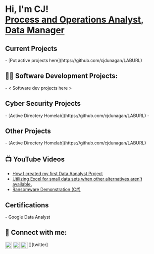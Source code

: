 <h1>Hi, I'm CJ! <br/><a href="https://github.com/cjdunagan"> Process and Operations Analyst</a>, <a href="https://www.linkedin.com/in/cjdunagan/">Data Manager</a>

<h2> Current Projects</h2>
- [Put active projects here](https://github.com/cjdunagan/LABURL)
<h2>👨‍💻 Software Development Projects:</h2>
 - < Software dev projects here >
<h2> Cyber Security Projects</h2>
- [Active Directery Homelab](https://github.com/cjdunagan/LABURL)
  -
<h2> Other Projects</h2>
- [Active Directery Homelab](https://github.com/cjdunagan/LABURL)
   

<h2>📺 YouTube Videos</h2>

- [How I created my first Data Aanalyst Project](https://www.youtube.com)
- [Utilizing Excel for small data sets when other alternatives aren't available.](https://www.youtube.com)
- [Ransomware Demonstration (C#)](https://www.youtube.com)

<h2>Certifications</h2>
- Google Data Analyst

<h2> 🤳 Connect with me:</h2>

[<img align="left" alt="CJDunagan | YouTube" width="22px" src="https://cdn.jsdelivr.net/npm/simple-icons@v3/icons/youtube.svg" />][youtube]
[<img align="left" alt="CJDunagan | Twitter" width="22px" src="https://cdn.jsdelivr.net/npm/simple-icons@v3/icons/twitter.svg" />][twitter]
[<img align="left" alt="CJDunagan | LinkedIn" width="22px" src="https://cdn.jsdelivr.net/npm/simple-icons@v3/icons/linkedin.svg" />][linkedin]

[youtube]: https://www.youtube.com/c/cjdunagan
[linkedin]: https://linkedin.com/in/cjdunagan
[bluesky]: https://bluesky.com 

<!--
**joshmadakor1/joshmadakor1** is a ✨ _special_ ✨ repository because its `README.md` (this file) appears on your GitHub profile.

Here are some ideas to get you started:

- 🔭 I’m currently working on ...
- 🌱 I’m currently learning ...
- 👯 I’m looking to collaborate on ...
- 🤔 I’m looking for help with ...
- 💬 Ask me about ...
- 📫 How to reach me: ...
- 😄 Pronouns: ...
- ⚡ Fun fact: ...
-->
